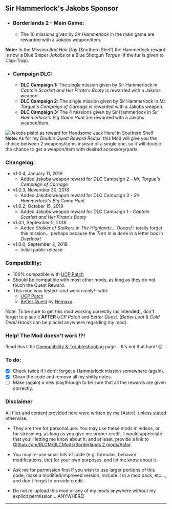 ## Sir Hammerlock's Jakobs Sponsor

- ### Borderlands 2 - Main Game:	
  - The 10 missions given by *Sir Hammerlock* in the main game are rewarded with a *Jakobs* weapon/item.
    
__Note:__ In the Mission *Bad Hair Day* (Southern Shelf) the Hammerlock reward is now a Blue Sniper *Jakobs* or a Blue Shotgun *Torgue* (if the fur is given to Clap-Trap).

- ### Campaign DLC:	
  - __DLC Campaign 1:__ The single mission given by Sir Hammerlock in *Captain Scarlett and Her Pirate's Booty* is rewarded with a Jakobs weapon.
  - __DLC Campaign 2:__ The single mission given by Sir Hammerlock in *Mr. Torgue's Campaign of Carnage* is rewarded with a Jakobs weapon. 
  - __DLC Campaign 3:__ The 4 missions given by Sir Hammerlock in *Sir Hammerlock's Big Game Hunt* are rewarded with a Jakobs weapon/item.
 	
![Jakobs pistol as reward for Handsome Jack Here! in Southern Shelf](https://imgur.com/F3u9ezy.jpg "Don't worry guys... even if my screen capture show French text, my mods are in English")
__Note:__ As for my *Double Quest Reward Redux*, this Mod will give you the choice between 2 weapons/items instead of a single one, so it will double the chance to get a weapon/item with desired accessory/parts.	

### Changelog:

- v1.0.4, January 11, 2019
  - Added Jakobs weapon reward for DLC Campaign 2 - *Mr. Torgue's Campaign of Carnage*
- v1.0.3, November 30, 2018
  - Added Jakobs weapon reward for DLC Campaign 3 - *Sir Hammerlock's Big Game Hunt*
- v1.0.2, October 15, 2018
  - Added Jakobs weapon reward for DLC Campaign 1 - *Captain Scarlett and Her Pirate's Booty*
- v1.0.1, September 5, 2018
  - Added *Stalker of Stalkers* in *The Highlands*... Ooops! I totally forget this mission... perhaps because the *Turn In* is done in a letter box in *Overlook*!
- v1.0.0, September 2, 2018
  - Initial public release

### Compatibility:

- 100% compatible with [UCP Patch](https://github.com/BLCM/BLCMods/tree/master/Borderlands%202%20mods/Community%20Patch%20Team)
- Should be compatible with most other mods, as long as they do not touch the Quest Reward.
- This mod was tested -and work nicely!- with:
  - [UCP Patch](https://github.com/BLCM/BLCMods/tree/master/Borderlands%202%20mods/Community%20Patch%20Team)   
  - [Better Quest](https://github.com/BLCM/BLCMods/blob/master/Borderlands%202%20mods/Hemaxhu/Quest%20Rewards/Better%20Quests) by [Hemaxu](https://github.com/BLCM/BLCMods/tree/master/Borderlands%202%20mods/Hemaxhu) .

Note: To be sure to get this mod working correctly (as intended), don't forget to place it __AFTER__ *UCP Patch* and *Better Quest*. (*Better Loot* & *Cold Dead Hands* can be placed anywhere regarding my mod).  

### Help! The Mod doesn't work !?!

Read this little [Compatibility & Troubleshooting](https://github.com/BLCM/BLCMods/tree/master/Borderlands%202%20mods/Astor/Compatibility%20%26%20Troubleshooting) page... It's not that hard!  :wink:

### To do:

- [x] Check twice if I don't forget a Hammerlock mission somewhere (again).
- [x] Clean the code and remove all my ~~shitty~~ notes.
- [ ] Make (again) a new playthrough to be sure that all the rewards are given correctly.

### Disclaimer

All files and content provided here were written by me (Astor), unless stated otherwise.

- They are free for personal use. You may use these mods in videos, or for streaming, as long as you give me proper credit. I would appreciate that you'll letting me know about it, and at least, provide a link to [Github.com/BLCM/BLCMods/Borderlands 2 mods/Astor](https://github.com/BLCM/BLCMods/tree/master/Borderlands%202%20mods/Astor).

- You may re-use small bits of code (e.g. formulas, behavior modifications, etc) for your own purposes, and let me know about it.
 
- Ask me for permission first if you wish to use larger portions of this code, make a modified/improved version, include it in a mod pack, etc..., and don't forget to provide credit.

- Do not re-upload this mod or any of my mods anywhere without my explicit permission... ANYWHERE!

* * * * *
